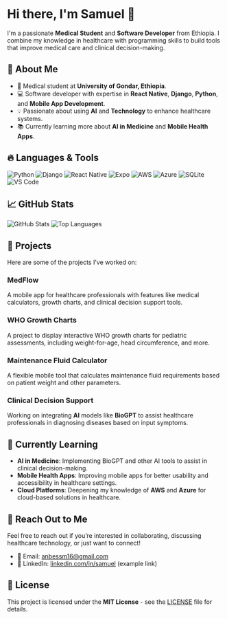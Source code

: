 # Hi there, I'm Samuel 👋

I'm a passionate **Medical Student** and **Software Developer** from Ethiopia. I combine my knowledge in healthcare with programming skills to build tools that improve medical care and clinical decision-making.

## 🚀 About Me
- 🔬 Medical student at **University of Gondar, Ethiopia**.
- 💻 Software developer with expertise in **React Native**, **Django**, **Python**, and **Mobile App Development**.
- 💡 Passionate about using **AI** and **Technology** to enhance healthcare systems.
- 📚 Currently learning more about **AI in Medicine** and **Mobile Health Apps**.

## 🔥 Languages & Tools

![Python](https://img.shields.io/badge/-Python-3776AB?style=flat-square&logo=python&logoColor=white)
![Django](https://img.shields.io/badge/-Django-092E20?style=flat-square&logo=django)
![React Native](https://img.shields.io/badge/-React%20Native-61DAFB?style=flat-square&logo=react&logoColor=white)
![Expo](https://img.shields.io/badge/-Expo-000000?style=flat-square&logo=expo)
![AWS](https://img.shields.io/badge/-AWS-232F3E?style=flat-square&logo=aws)
![Azure](https://img.shields.io/badge/-Azure-0078D4?style=flat-square&logo=azure)
![SQLite](https://img.shields.io/badge/-SQLite-003B57?style=flat-square&logo=sqlite)
![VS Code](https://img.shields.io/badge/-VS%20Code-007ACC?style=flat-square&logo=visual-studio-code)

## 📈 GitHub Stats

![GitHub Stats](https://github-readme-stats.vercel.app/api?username=yourusername&show_icons=true&theme=radical)
![Top Languages](https://github-readme-stats.vercel.app/api/top-langs/?username=yourusername&layout=compact&theme=radical)

## 🔧 Projects

Here are some of the projects I've worked on:

### MedFlow
A mobile app for healthcare professionals with features like medical calculators, growth charts, and clinical decision support tools.

### WHO Growth Charts
A project to display interactive WHO growth charts for pediatric assessments, including weight-for-age, head circumference, and more.

### Maintenance Fluid Calculator
A flexible mobile tool that calculates maintenance fluid requirements based on patient weight and other parameters.

### Clinical Decision Support
Working on integrating **AI** models like **BioGPT** to assist healthcare professionals in diagnosing diseases based on input symptoms.

## 🌱 Currently Learning
- **AI in Medicine**: Implementing BioGPT and other AI tools to assist in clinical decision-making.
- **Mobile Health Apps**: Improving mobile apps for better usability and accessibility in healthcare settings.
- **Cloud Platforms**: Deepening my knowledge of **AWS** and **Azure** for cloud-based solutions in healthcare.

## 💬 Reach Out to Me

Feel free to reach out if you’re interested in collaborating, discussing healthcare technology, or just want to connect!

- 📧 Email: [anbessm16@gmail.com](mailto:anbessm16@gmail.com)
- 💼 LinkedIn: [linkedin.com/in/samuel](https://www.linkedin.com/in/samuel) (example link)

## 📜 License

This project is licensed under the **MIT License** - see the [LICENSE](LICENSE) file for details.
